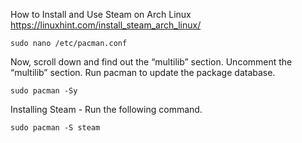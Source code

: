 How to Install and Use Steam on Arch Linux
https://linuxhint.com/install_steam_arch_linux/


```
sudo nano /etc/pacman.conf
```
Now, scroll down and find out the “multilib” section.
Uncomment the “multilib” section.
Run pacman to update the package database.
```
sudo pacman -Sy
```
Installing Steam - Run the following command.
```
sudo pacman -S steam
```
